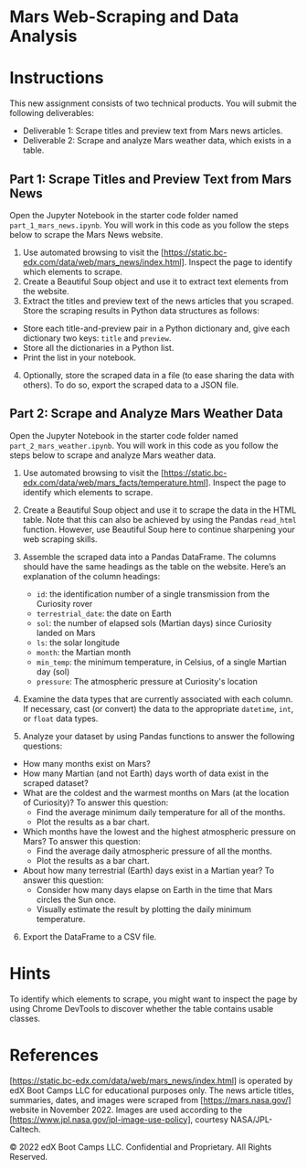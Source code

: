 # Mars Web-Scraping and Data Analysis


# Instructions

This new assignment consists of two technical products. You will submit the following deliverables:

* Deliverable 1: Scrape titles and preview text from Mars news articles.
* Deliverable 2: Scrape and analyze Mars weather data, which exists in a table.


## Part 1: Scrape Titles and Preview Text from Mars News

Open the Jupyter Notebook in the starter code folder named `part_1_mars_news.ipynb`. You will work in this code as you follow the steps below to scrape the Mars News website.

1. Use automated browsing to visit the [https://static.bc-edx.com/data/web/mars_news/index.html]. Inspect the page to identify which elements to scrape.
2. Create a Beautiful Soup object and use it to extract text elements from the website.
3. Extract the titles and preview text of the news articles that you scraped. Store the scraping results in Python data structures as follows:
  * Store each title-and-preview pair in a Python dictionary and, give each dictionary two keys: `title` and `preview`.
  * Store all the dictionaries in a Python list.
  * Print the list in your notebook.
4. Optionally, store the scraped data in a file (to ease sharing the data with others). To do so, export the scraped data to a JSON file.

## Part 2: Scrape and Analyze Mars Weather Data

Open the Jupyter Notebook in the starter code folder named `part_2_mars_weather.ipynb`. You will work in this code as you follow the steps below to scrape and analyze Mars weather data.

1. Use automated browsing to visit the [https://static.bc-edx.com/data/web/mars_facts/temperature.html].  Inspect the page to identify which elements to scrape.

2. Create a Beautiful Soup object and use it to scrape the data in the HTML table. Note that this can also be achieved by using the Pandas `read_html` function. However, use Beautiful Soup here to continue sharpening your web scraping skills.

3. Assemble the scraped data into a Pandas DataFrame. The columns should have the same headings as the table on the website. Here’s an explanation of the column headings:
   * `id`: the identification number of a single transmission from the Curiosity rover
   * `terrestrial_date`: the date on Earth
   * `sol`: the number of elapsed sols (Martian days) since Curiosity landed on Mars
   * `ls`: the solar longitude
   * `month`: the Martian month
   * `min_temp`: the minimum temperature, in Celsius, of a single Martian day (sol)
   * `pressure`: The atmospheric pressure at Curiosity's location

4. Examine the data types that are currently associated with each column. If necessary, cast (or convert) the data to the appropriate `datetime`, `int`, or `float` data types.

5. Analyze your dataset by using Pandas functions to answer the following questions:
  * How many months exist on Mars?
  * How many Martian (and not Earth) days worth of data exist in the scraped dataset?
  * What are the coldest and the warmest months on Mars (at the location of Curiosity)? To answer this question:
    * Find the average minimum daily temperature for all of the months.
    * Plot the results as a bar chart.
  * Which months have the lowest and the highest atmospheric pressure on Mars? To answer this question:
    * Find the average daily atmospheric pressure of all the months.
    * Plot the results as a bar chart.
  * About how many terrestrial (Earth) days exist in a Martian year? To answer this question:
    * Consider how many days elapse on Earth in the time that Mars circles the Sun once.
    * Visually estimate the result by plotting the daily minimum temperature.
    
6. Export the DataFrame to a CSV file.


# Hints
To identify which elements to scrape, you might want to inspect the page by using Chrome DevTools to discover whether the table contains usable classes.

# References
[https://static.bc-edx.com/data/web/mars_news/index.html] is operated by edX Boot Camps LLC for educational purposes only. The news article titles, summaries, dates, and images were scraped from [https://mars.nasa.gov/] website in November 2022. Images are used according to the 
[https://www.jpl.nasa.gov/jpl-image-use-policy], courtesy NASA/JPL-Caltech.


© 2022 edX Boot Camps LLC. Confidential and Proprietary. All Rights Reserved.
